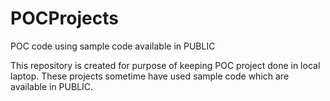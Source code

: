# POCProjects
POC code using sample code available in PUBLIC

This repository is created for purpose of keeping POC project done in local laptop. These projects sometime have used sample code which are available in PUBLIC.
